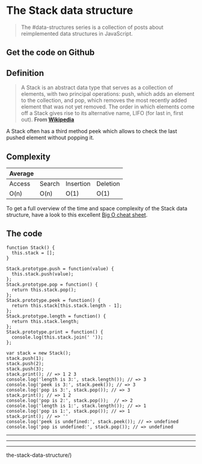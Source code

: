 # The Stack data structure

> The #data-structures series is a collection of posts about reimplemented data structures in JavaScript.






Get the code on Github
----------------------



Definition
----------

> A Stack is an abstract data type that serves as a collection of elements, with two principal operations: push, which adds an element to the collection, and pop, which removes the most recently added element that was not yet removed. The order in which elements come off a Stack gives rise to its alternative name, LIFO (for last in, first out). **From [Wikipedia](https://en.wikipedia.org/wiki/Stack_(abstract_data_type))**

A Stack often has a third method peek which allows to check the last pushed element without popping it.

Complexity
----------

| Average |   |   |   |
| --- | --- | --- | --- |
| Access | Search | Insertion | Deletion |
| O(n) | O(n) | O(1) | O(1) |

To get a full overview of the time and space complexity of the Stack data structure, have a look to this excellent [Big O cheat sheet](http://bigocheatsheet.com/).

The code
--------

    function Stack() {
      this.stack = [];
    }
    
    Stack.prototype.push = function(value) {
      this.stack.push(value);
    };
    Stack.prototype.pop = function() {
      return this.stack.pop();
    };
    Stack.prototype.peek = function() {
      return this.stack[this.stack.length - 1];
    };
    Stack.prototype.length = function() {
      return this.stack.length;
    };
    Stack.prototype.print = function() {
      console.log(this.stack.join(' '));
    };
    
    var stack = new Stack();
    stack.push(1);
    stack.push(2);
    stack.push(3);
    stack.print(); // => 1 2 3
    console.log('length is 3:', stack.length()); // => 3
    console.log('peek is 3:', stack.peek()); // => 3
    console.log('pop is 3:', stack.pop()); // => 3
    stack.print(); // => 1 2
    console.log('pop is 2:', stack.pop());  // => 2
    console.log('length is 1:', stack.length()); // => 1
    console.log('pop is 1:', stack.pop()); // => 1
    stack.print(); // => ''
    console.log('peek is undefined:', stack.peek()); // => undefined
    console.log('pop is undefined:', stack.pop()); // => undefined
    

* * *

* * *

* * *

the-stack-data-structure/)
